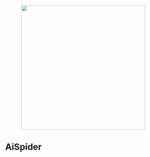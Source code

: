 <p align="center">
    <br>
    <img src="https://raw.githubusercontent.com/yingyuankai/AiSpider/master/docs/resource/imgs/aispace_logo.png" width="400"/>
    <br>
<p>

# AiSpider